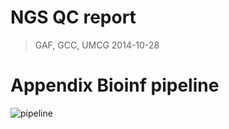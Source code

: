 # NGS QC report

> GAF, GCC, UMCG
> 2014-10-28


# Appendix Bioinf pipeline
![pipeline](http://chapmanb.github.io/bcbb/lane_processing.png)
